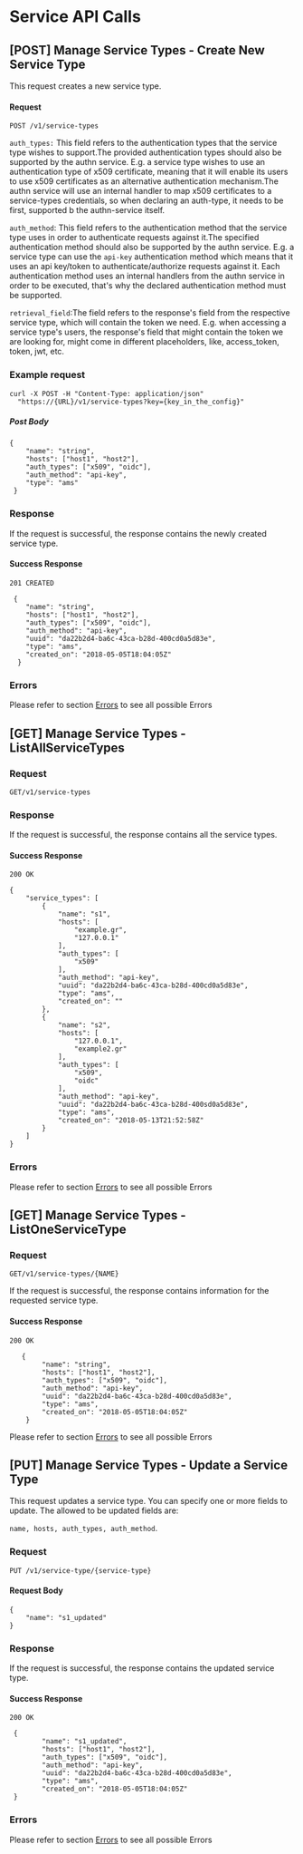# Service API Calls

## [POST] Manage Service Types - Create New Service Type

This request creates a new service type.

#### Request

```
POST /v1/service-types
```

`auth_types:` This field refers to the authentication types that the service type wishes to support.The provided authentication types should also be supported by the authn service. E.g. a service type wishes to use an authentication type of x509 certificate, meaning that it will enable its users to use x509 certificates as an alternative authentication mechanism.The authn service will use an internal handler to map x509 certificates to a service-types credentials, so when declaring an auth-type, it needs to be first, supported b the authn-service itself.


`auth_method`: This field refers to the authentication method that the service type uses in order to authenticate requests against it.The specified authentication method should also be supported by the authn service. E.g. a service type can use the `api-key` authentication method which means that it uses an api key/token to authenticate/authorize requests against it. Each authentication method uses an internal handlers from the authn service in order to be executed, that's why the declared authentication method must be supported.

`retrieval_field`:The field refers to the response's field from the respective service type, which will contain the token we need. E.g. when accessing a service type's users, the response's field that might contain the token we are looking for, might come in different placeholders, like, access_token, token, jwt, etc.
### Example request
```
curl -X POST -H "Content-Type: application/json"
  "https://{URL}/v1/service-types?key={key_in_the_config}"
```


##### Post Body

```
{
 	"name": "string",
 	"hosts": ["host1", "host2"],
 	"auth_types": ["x509", "oidc"],
 	"auth_method": "api-key",
 	"type": "ams"
 }
```
 
### Response
 
If the request is successful, the response contains the newly created service type.
 
#### Success Response
 
`201 CREATED`
 
```
 {
  	"name": "string",
  	"hosts": ["host1", "host2"],
  	"auth_types": ["x509", "oidc"],
  	"auth_method": "api-key",
  	"uuid": "da22b2d4-ba6c-43ca-b28d-400cd0a5d83e",
  	"type": "ams",
  	"created_on": "2018-05-05T18:04:05Z" 
  }
```
  
### Errors

Please refer to section [Errors](api_errors.md) to see all possible Errors
  
## [GET] Manage Service Types - ListAllServiceTypes
  
### Request
  
```
GET/v1/service-types
```
  
### Response
  
 If the request is successful, the response contains all the service types.
   
#### Success Response
   
`200 OK`
   
```
{
    "service_types": [
        {
            "name": "s1",
            "hosts": [
                "example.gr",
                "127.0.0.1"
            ],
            "auth_types": [
                "x509"
            ],
            "auth_method": "api-key",
            "uuid": "da22b2d4-ba6c-43ca-b28d-400cd0a5d83e",
            "type": "ams",
            "created_on": ""
        },
        {
            "name": "s2",
            "hosts": [
                "127.0.0.1",
                "example2.gr"
            ],
            "auth_types": [
                "x509",
                "oidc"
            ],
            "auth_method": "api-key",
            "uuid": "da22b2d4-ba6c-43ca-b28d-400sd0a5d83e",
            "type": "ams",
            "created_on": "2018-05-13T21:52:58Z"
        }
    ]
}
```

### Errors

Please refer to section [Errors](api_errors.md) to see all possible Errors

## [GET] Manage Service Types - ListOneServiceType
  
### Request
  
```
GET/v1/service-types/{NAME}
```
  
If the request is successful, the response contains information for the requested service type.
   
#### Success Response
   
`200 OK`
   
```
   {
    	"name": "string",
    	"hosts": ["host1", "host2"],
    	"auth_types": ["x509", "oidc"],
    	"auth_method": "api-key",
    	"uuid": "da22b2d4-ba6c-43ca-b28d-400cd0a5d83e",
    	"type": "ams",
    	"created_on": "2018-05-05T18:04:05Z" 
    }
```

Please refer to section [Errors](api_errors.md) to see all possible Errors

## [PUT] Manage Service Types - Update a Service Type

This request updates a service type. You can specify one or more fields to update.
The allowed to be updated fields are:

`name, hosts, auth_types, auth_method`.

### Request

```
PUT /v1/service-type/{service-type}
```

#### Request Body

```
{
	"name": "s1_updated"
}
```
 
### Response
 
If the request is successful, the response contains the updated service type.
 
#### Success Response
 
`200 OK`
 
```
 {
    	"name": "s1_updated",
    	"hosts": ["host1", "host2"],
    	"auth_types": ["x509", "oidc"],
    	"auth_method": "api-key",
    	"uuid": "da22b2d4-ba6c-43ca-b28d-400cd0a5d83e",
    	"type": "ams",
    	"created_on": "2018-05-05T18:04:05Z" 
 }
```
  
### Errors
Please refer to section [Errors](api_errors.md) to see all possible Errors